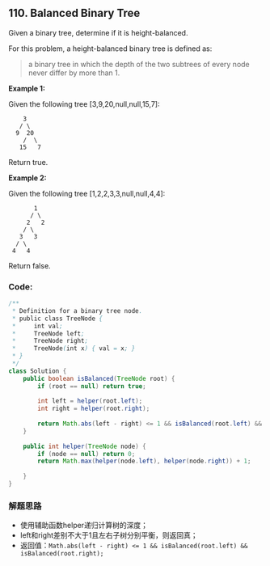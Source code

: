 ## 110. Balanced Binary Tree

Given a binary tree, determine if it is height-balanced.

For this problem, a height-balanced binary tree is defined as:

> a binary tree in which the depth of the two subtrees of every node never differ by more than 1.

**Example 1:**

Given the following tree [3,9,20,null,null,15,7]:

```
    3
   / \
  9  20
    /  \
   15   7
```

Return true.

**Example 2:**

Given the following tree [1,2,2,3,3,null,null,4,4]:

```
       1
      / \
     2   2
    / \
   3   3
  / \
 4   4
```
Return false.

### Code:

```java
/**
 * Definition for a binary tree node.
 * public class TreeNode {
 *     int val;
 *     TreeNode left;
 *     TreeNode right;
 *     TreeNode(int x) { val = x; }
 * }
 */
class Solution {
    public boolean isBalanced(TreeNode root) {
        if (root == null) return true;
        
        int left = helper(root.left);
        int right = helper(root.right);
        
        return Math.abs(left - right) <= 1 && isBalanced(root.left) && isBalanced(root.right);
    }
    
    public int helper(TreeNode node) {
        if (node == null) return 0;
        return Math.max(helper(node.left), helper(node.right)) + 1;
        
    }
}
```

### 解题思路
* 使用辅助函数helper递归计算树的深度；
* left和right差别不大于1且左右子树分别平衡，则返回真；
* 返回值：```Math.abs(left - right) <= 1 && isBalanced(root.left) && isBalanced(root.right);```